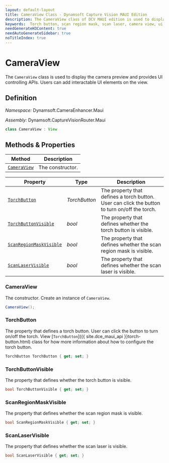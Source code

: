 ```yaml
---
layout: default-layout
title: CameraView Class - Dynamsoft Capture Vision MAUI Edition
description: The CameraView class of DCV MAUI edition is used to display the camera preview and provides UI controlling APIs
keywords:  Torch button, scan region mask, scan laser, camera view, ui
needGenerateH3Content: true
needAutoGenerateSidebar: true
noTitleIndex: true
---
```


# CameraView

The `CameraView` class is used to display the camera preview and provides UI controlling APIs. Users can add interactable UI elements on the view.

## Definition

*Namespace:* Dynamsoft.CameraEnhancer.Maui

*Assembly:* Dynamsoft.CaptureVisionRouter.Maui

```java
class CameraView : View
```

## Methods & Properties

| Method | Description |
|------- |-------------|
| [`CameraView`](#cameraview-1) | The constructor. |

| Property | Type | Description |
|--------- | ---- |-------------|
| [`TorchButton`](#torchbutton) | *TorchButton* | The property that defines a torch button. User can click the button to turn on/off the torch. |
| [`TorchButtonVisible`](#torchbuttonvisible) | *bool* | The property that defines whether the torch button is visible. |
| [`ScanRegionMaskVisible`](#scanregionmaskvisible) | *bool* | The property that defines whether the scan region mask is visible. |
| [`ScanLaserVisible`](#scanlaservisible) | *bool* | The property that defines whether the scan laser is visible. |

### CameraView

The constructor. Create an instance of `CameraView`.

```csharp
CameraView();
```

### TorchButton

The property that defines a torch button. User can click the button to turn on/off the torch. View [`TorchButton`]({{ site.dce_maui_api }}torch-button.html) class for how more information about how to configure the torch button.

```csharp
TorchButton TorchButton { get; set; }
```

### TorchButtonVisible

The property that defines whether the torch button is visible.

```csharp
bool TorchButtonVisible { get; set; }
```

### ScanRegionMaskVisible

The property that defines whether the scan region mask is visible.

```csharp
bool ScanRegionMaskVisible { get; set; }
```

### ScanLaserVisible

The property that defines whether the scan laser is visible.

```csharp
bool ScanLaserVisible { get; set; }
```
